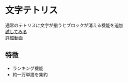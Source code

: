# 文字テトリス
通常のテトリスに文字が揃うとブロックが消える機能を追加<br>
[試してみる](https://kosei-doi.github.io/moji-tetris/)<br>
[詳細動画](https://www.instagram.com/p/CioyJ_CBBWa/)
## 特徴
- ランキング機能
- 約一万単語を集約
